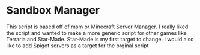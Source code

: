 # Sandbox Manager

This script is based off of msm or Minecraft Server Manager. I really liked the script and 
wanted to make a more generic script for other games like Terraria and Star-Made. Star-Made 
is my first target to change. I would also like to add Spigot servers as a target for the 
orginal script

